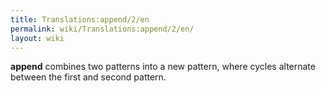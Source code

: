 ```yaml
---
title: Translations:append/2/en
permalink: wiki/Translations:append/2/en/
layout: wiki
---
```


**append** combines two patterns into a new pattern, where cycles
alternate between the first and second pattern.
